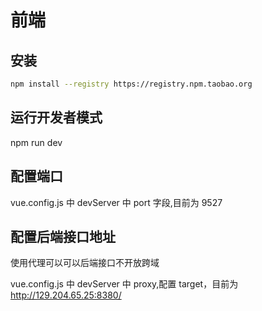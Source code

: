 # 前端

## 安装

```bash
npm install --registry https://registry.npm.taobao.org
```

## 运行开发者模式

npm run dev

## 配置端口

vue.config.js 中 devServer 中 port 字段,目前为 9527

## 配置后端接口地址

使用代理可以可以后端接口不开放跨域

vue.config.js 中 devServer 中 proxy,配置 target，目前为<http://129.204.65.25:8380/>
